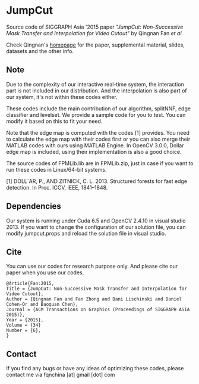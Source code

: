 JumpCut
=======

Source code of SIGGRAPH Asia '2015 paper *"JumpCut: Non-Successive Mask Transfer and Interpolation for Video Cutout"* by Qingnan Fan *et al.*

Check Qingnan's [homepage](<https://fqnchina.github.io/>) for the paper, supplemental material, slides, datasets and the other info.

Note
----

Due to the complexity of our interactive real-time system, the interaction part is not included in our distribution. And the interpolation is also part of our system, it's not within these codes either.

These codes include the main contribution of our algorithm, splitNNF, edge classifier and levelset. We provide a sample code for you to test. You can modify it based on this to fit your need.

Note that the edge map is computed with the codes [1] provides. You need to calculate the edge map with their codes first or you can also merge their MATLAB codes with ours using MATLAB Engine. In OpenCV 3.0.0, Dollar edge map is included, using their implementation is also a good choice.

The source codes of FPMLib.lib are in FPMLib.zip, just in case if you want to run these codes in Linux/64-bit systems.

[1] DOLL´AR, P., AND ZITNICK, C. L. 2013. Structured forests for fast edge detection. In Proc. ICCV, IEEE, 1841–1848.

Dependencies
------------

Our system is running under Cuda 6.5 and OpenCV 2.4.10 in visual studio 2013. If you want to change the configuration of our solution file, you can modify jumpcut.props and reload the solution file in visual studio.

Cite
----

You can use our codes for research purpose only. And please cite our paper when you use our codes.

```
@Article{Fan:2015,
Title = {JumpCut: Non-Successive Mask Transfer and Interpolation for Video Cutout},
Author = {Qingnan Fan and Fan Zhong and Dani Lischinski and Daniel Cohen-Or and Baoquan Chen},
Journal = {ACM Transactions on Graphics (Proceedings of SIGGRAPH ASIA 2015)},
Year = {2015},
Volume = {34}
Number = {6},
}
```

Contact
-------

If you find any bugs or have any ideas of optimizing these codes, please contact me via fqnchina [at] gmail [dot] com
